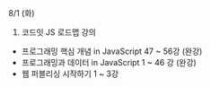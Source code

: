 8/1 (화)

1. 코드잇 JS 로드맵 강의
- 프로그래밍 핵심 개념 in JavaScript 47 ~ 56강  (완강)
- 프로그래밍과 데이터 in JavaScript 1 ~ 46 강 (완강)
- 웹 퍼블리싱 시작하기 1 ~ 3강
